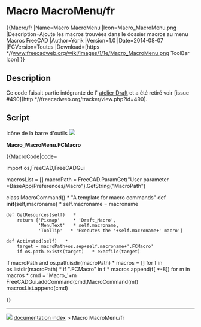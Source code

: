 # Macro MacroMenu/fr
{{Macro/fr
|Name=Macro MacroMenu
|Icon=Macro_MacroMenu.png
|Description=Ajoute les macros trouvées dans le dossier macros au menu Macros FreeCAD
|Author=Yorik
|Version=1.0
|Date=2014-08-07
|FCVersion=Toutes
|Download=[https   *//www.freecadweb.org/wiki/images/1/1e/Macro_MacroMenu.png ToolBar Icon]
}}

## Description

Ce code faisait partie intégrante de l\' [atelier Draft](Draft_Workbench/fr.md) et a été retiré voir [issue \#490](http   *//freecadweb.org/tracker/view.php?id=490).

## Script

Icône de la barre d\'outils ![](images/Macro_MacroMenu.png )

**Macro\_MacroMenu.FCMacro**


{{MacroCode|code=

import os,FreeCAD,FreeCADGui
 
macrosList = []
macroPath = FreeCAD.ParamGet("User parameter   *BaseApp/Preferences/Macro").GetString("MacroPath") 
 
class MacroCommand()   *
    "A template for macro commands"
    def __init__(self,macroname)   *
        self.macroname = macroname
 
    def GetResources(self)   *
        return {'Pixmap'     * 'Draft_Macro',
                'MenuText'   * self.macroname,
                'ToolTip'   * 'Executes the '+self.macroname+' macro'}
 
    def Activated(self)   *
        target = macroPath+os.sep+self.macroname+'.FCMacro'
        if os.path.exists(target)   * execfile(target)
            
if macroPath and os.path.isdir(macroPath)   *
    macros = []
    for f in os.listdir(macroPath)   *
        if ".FCMacro" in f   *
            macros.append(f[   *-8])
    for m in macros   *
        cmd = 'Macro_'+m
        FreeCADGui.addCommand(cmd,MacroCommand(m))
        macrosList.append(cmd)

}}



---
![](images/Right_arrow.png) [documentation index](../README.md) > Macro MacroMenu/fr
